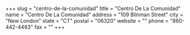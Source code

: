 +++
slug = "centro-de-la-comunidad"
title = "Centro De La Comunidad"
name = "Centro De La Comunidad"
address = "109 Blinman Street"
city = "New London"
state = "CT"
postal = "06320"
website = ""
phone = "860-442-4463"
fax = ""
+++
